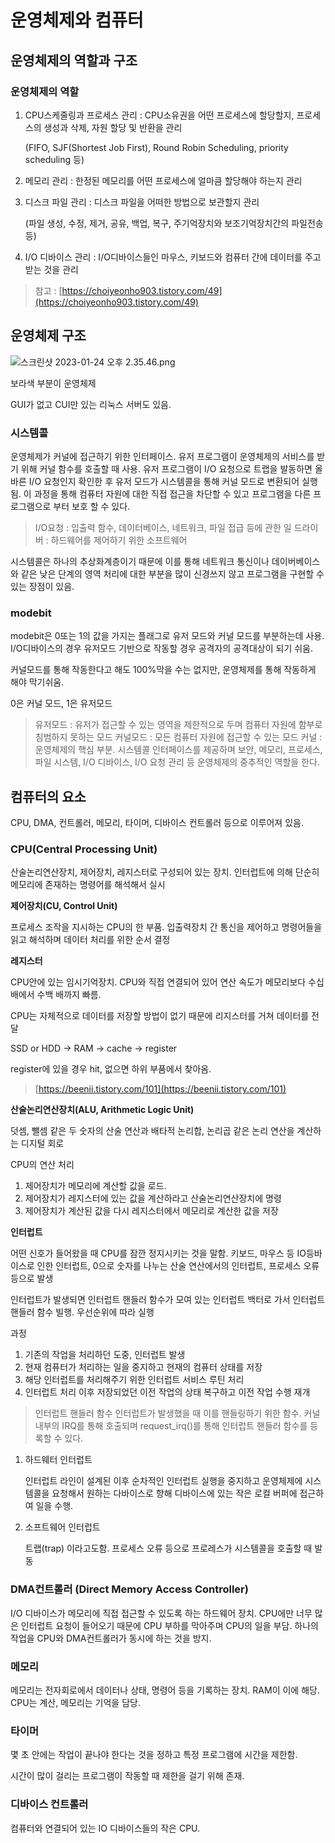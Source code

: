 # 운영체제와 컴퓨터

## 운영체제의 역할과 구조

### 운영체제의 역할

1. CPU스케줄링과 프로세스 관리 : CPU소유권을 어떤 프로세스에 할당할지, 프로세스의 생성과 삭제, 자원 할당 및 반환을 관리 
    
    (FIFO, SJF(Shortest Job First), Round Robin Scheduling, priority scheduling 등)
    
2. 메모리 관리 : 한정된 메모리를 어떤 프로세스에 얼마큼 할당해야 하는지 관리
3. 디스크 파일 관리 : 디스크 파일을 어떠한 방법으로 보관할지 관리
    
    (파일 생성, 수정, 제거, 공유, 백업, 복구, 주기억장치와 보조기억장치간의 파일전송 등)
    
4. I/O 디바이스 관리 : I/O디바이스들인 마우스, 키보드와 컴퓨터 간에 데이터를 주고 받는 것을 관리

> 참고 : [https://choiyeonho903.tistory.com/49](https://choiyeonho903.tistory.com/49)
> 

## 운영체제 구조

![스크린샷 2023-01-24 오후 2.35.46.png](%E1%84%8B%E1%85%AE%E1%86%AB%E1%84%8B%E1%85%A7%E1%86%BC%E1%84%8E%E1%85%A6%E1%84%8C%E1%85%A6%E1%84%8B%E1%85%AA%20%E1%84%8F%E1%85%A5%E1%86%B7%E1%84%91%E1%85%B2%E1%84%90%E1%85%A5%200a77706d66474e7988416eb7204dc669/%25E1%2584%2589%25E1%2585%25B3%25E1%2584%258F%25E1%2585%25B3%25E1%2584%2585%25E1%2585%25B5%25E1%2586%25AB%25E1%2584%2589%25E1%2585%25A3%25E1%2586%25BA_2023-01-24_%25E1%2584%258B%25E1%2585%25A9%25E1%2584%2592%25E1%2585%25AE_2.35.46.png)

보라색 부분이 운영체제

GUI가 없고 CUI만 있는 리눅스 서버도 있음.

### 시스템콜

 운영체제가 커널에 접근하기 위한 인터페이스. 유저 프로그램이 운영체제의 서비스를 받기 위해 커널 함수를 호출할 때 사용. 유저 프로그램이 I/O 요청으로 트랩을 발동하면 올바른 I/O 요청인지 확인한 후 유저 모드가 시스템콜을 통해 커널 모드로 변환되어 실행됨. 이 과정을 통해 컴퓨터 자원에 대한 직접 접근을 차단할 수 있고 프로그램을 다른 프로그램으로 부터 보호 할 수 있다.

> I/O요청 : 입출력 함수, 데이터베이스, 네트워크, 파일 접급 등에 관한 일
드라이버 : 하드웨어를 제어하기 위한 소프트웨어
> 

시스템콜은 하나의 추상화계층이기 때문에 이를 통해 네트워크 통신이나 데이버베이스와 같은 낮은 단계의 영역 처리에 대한 부분을 많이 신경쓰지 않고 프로그램을 구현할 수 있는 장점이 있음. 

### modebit

 modebit은 0또는 1의 값을 가지는 플래그로 유저 모드와 커널 모드를 부분하는데 사용. I/O디바이스의 경우 유저모드 기반으로 작동할 경우 공격자의 공격대상이 되기 쉬움.

 커널모드를 통해 작동한다고 해도 100%막을 수는 없지만, 운영체제를 통해 작동하게 해야 막기쉬움.

0은 커널 모드, 1은 유저모드

> 유저모드 : 유저가 접근할 수 있는 영역을 제한적으로 두며 컴퓨터 자원에 함부로 침범하지 못하는 모드
커널모드 : 모든 컴퓨터 자원에 접근할 수 있는 모드
커널 : 운영체제의 핵심 부분. 시스템콜 인터페이스를 제공하며 보안, 메모리, 프로세스, 파일 시스템, I/O 디바이스, I/O 요청 관리 등 운영체제의 중추적인 역할을 한다.
> 

## 컴퓨터의 요소

CPU, DMA, 컨트롤러, 메모리, 타이머, 디바이스 컨트롤러 등으로 이루어져 있음.

### CPU(Central Processing Unit)

산술논리연산장치, 제어장치, 레지스터로 구성되어 있는 장치. 인터럽트에 의해 단순히 메모리에 존재하는 명령어를 해석해서 실시

**제어장치(CU, Control Unit)**

프로세스 조작을 지시하는 CPU의 한 부품. 입출력장치 간 통신을 제어하고 명령어들을 읽고 해석하며 데이터 처리를 위한 순서 결정

**레지스터**

CPU안에 있는 임시기억장치. CPU와 직접 연결되어 있어 연산 속도가 메모리보다 수십 배에서 수백 배까지 빠름.

CPU는 자체적으로 데이터를 저장할 방법이 없기 때문에 리지스터를 거쳐 데이터를 전달

SSD or HDD → RAM → cache → register 

register에 있을 경우 hit, 없으면 하위 부품에서 찾아옴.

> [https://beenii.tistory.com/101](https://beenii.tistory.com/101)
> 

**산술논리연산장치(ALU, Arithmetic Logic Unit)**

덧셈, 뺄셈 같은 두 숫자의 산술 연산과 배타적 논리합, 논리곱 같은 논리 연산을 계산하는 디지털 회로

CPU의 연산 처리

1. 제어장치가 메모리에 계산할 값을 로드.
2. 제어장치가 레지스터에 있는 값을 계산하라고 산술논리연산장치에 명령
3. 제어장치가 계산된 값을 다시 레지스터에서 메모리로 계산한 값을 저장

**인터럽트**

어떤 신호가 들어왔을 때 CPU를 잠깐 정지시키는 것을 말함. 키보드, 마우스 등 IO등바이스로 인한 인터럽트, 0으로 숫자를 나누는 산술 연산에서의 인터럽트, 프로세스 오류 등으로 발생

인터럽트가 발생되면 인터럽트 핸들러 함수가 모여 있는 인터럽트 백터로 가서 인터럽트 핸들러 함수 빌행. 우선순위에 따라 실행

과정

1. 기존의 작업을 처리하던 도중, 인터럽트 발생
2. 현재 컴퓨터가 처리하는 일을 중지하고 현재의 컴퓨터 상태를 저장
3. 해당 인터럽트를 처리해주기 위한 인터럽트 서비스 루틴 처리
4. 인터럽트 처리 이후 저장되었던 이전 작업의 상태 복구하고 이전 작업 수행 재개

> 인터럽트 핸들러 함수
인터럽트가 발생했을 때 이를 핸들링하기 위한 함수. 커널 내부의 IRQ를 통해 호출되며 request_irq()를 통해 인터럽트 핸들러 함수를 등록할 수 있다.
> 
1. 하드웨터 인터럽트
    
    인터럽트 라인이 설계된 이후 순차적인 인터럽트 실행을 중지하고 운영체제에 시스템콜을 요청해서 원하는 다바이스로 향해 디바이스에 있는 작은 로컬 버퍼에 접근하여 일을 수행.
    
2. 소프트웨어 인터럽트
    
    트랩(trap) 이라고도함. 프로세스 오류 등으로 프로레스가 시스템콜을 호출할 때 발동
    

### DMA컨트롤러 (Direct Memory Access Controller)

 I/O 디바이스가 메모리에 직접 접근할 수 있도록 하는 하드웨어 장치. CPU에만 너무 많은 인터럽트 요청이 들어오기 때문에 CPU 부하를 막아주며 CPU의 일을 부담. 하나의 작업을 CPU와 DMA컨트롤러가 동시에 하는 것을 방지.

### 메모리

메모리는 전자회로에서 데이터나 상태, 명령어 등을 기록하는 장치. RAM이 이에 해당. CPU는 계산, 메모리는 기억을 담당.

### 타이머

몇 초 안에는 작업이 끝나야 한다는 것을 정하고 특정 프로그램에 시간을 제한함.

시간이 많이 걸리는 프로그램이 작동할 때 제한을 걸기 위해 존재.

### 디바이스 컨트롤러

컴퓨터와 연결되어 있는 IO 디바이스들의 작은 CPU.